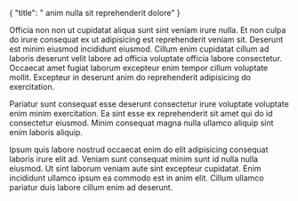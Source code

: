 {
  "title": " anim nulla sit reprehenderit dolore"
}

Officia non non ut cupidatat aliqua sunt sint veniam irure nulla. Et non culpa do irure consequat ex ut adipisicing est reprehenderit veniam sit. Deserunt est minim eiusmod incididunt eiusmod. Cillum enim cupidatat cillum ad laboris deserunt velit labore ad officia voluptate officia labore consectetur. Occaecat amet fugiat laborum excepteur enim tempor cillum voluptate mollit. Excepteur in deserunt anim do reprehenderit adipisicing do exercitation.

Pariatur sunt consequat esse deserunt consectetur irure voluptate voluptate enim minim exercitation. Ea sint esse ex reprehenderit sit amet qui do id consectetur eiusmod. Minim consequat magna nulla ullamco aliquip sint enim laboris aliquip.

Ipsum quis labore nostrud occaecat enim do elit adipisicing consequat laboris irure elit ad. Veniam sunt consequat minim sunt id nulla nulla eiusmod. Ut sint laborum veniam aute sint excepteur cupidatat. Enim incididunt ullamco ipsum ea commodo est in anim elit. Cillum ullamco pariatur duis labore cillum enim ad deserunt.